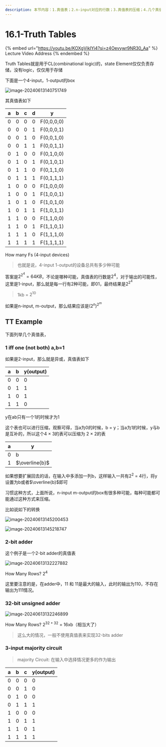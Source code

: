 ```yaml
---
description: 本节内容：1.真值表；2.n-input对应的行数；3.真值表的压缩；4.几个真值表的例子
---
```


# 16.1-Truth Tables

{% embed url="https://youtu.be/KOXgVikIYi4?si=z4Oevywr9NR30_Aa" %}
Lecture Video Address
{% endembed %}

Truth Tables就是用于CL(combinational logic)的，state Element仅仅负责存储，没有logic，仅仅用于存储

下面是一个4-input，1-output的box

![image-20240613140751749](.image/image-20240613140751749.png)

其真值表如下

| a    | b    | c    | d    | y          |
| ---- | ---- | ---- | ---- | ---------- |
| 0    | 0    | 0    | 0    | F(0,0,0,0) |
| 0    | 0    | 0    | 1    | F(0,0,0,1) |
| 0    | 0    | 1    | 0    | F(0,0,1,0) |
| 0    | 0    | 1    | 1    | F(0,0,1,1) |
| 0    | 1    | 0    | 0    | F(0,1,0,0) |
| 0    | 1    | 0    | 1    | F(0,1,0,1) |
| 0    | 1    | 1    | 0    | F(0,1,1,0) |
| 0    | 1    | 1    | 1    | F(0,1,1,1) |
| 1    | 0    | 0    | 0    | F(1,0,0,0) |
| 1    | 0    | 0    | 1    | F(1,0,0,1) |
| 1    | 0    | 1    | 0    | F(1,0,1,0) |
| 1    | 0    | 1    | 1    | F(1,0,1,1) |
| 1    | 1    | 0    | 0    | F(1,1,0,0) |
| 1    | 1    | 0    | 1    | F(1,1,0,1) |
| 1    | 1    | 1    | 0    | F(1,1,1,0) |
| 1    | 1    | 1    | 1    | F(1,1,1,1) |

How many Fs (4-input devices)

> 也就是说，4-input 1-output的设备总共有多少种可能

答案是$2^{2^4} = 64KB$，不论是哪种可能，真值表的行数是$2^4$，对于输出的可能性，这里是1-input，那么就是每一行有2种可能，即01，最终结果是$2^{2^4}$

> 1kb = $2^{10}$

如果是n-input, m-output，那么结果应该是$(2^n)^{2^m}$

## TT Example

下面列举几个真值表，

### 1 iff one (not both) a,b=1

如果是2-input，那么就是异或，真值表如下

| a    | b    | y(output) |
| ---- | ---- | --------- |
| 0    | 0    | 0         |
| 0    | 1    | 1         |
| 1    | 0    | 1         |
| 1    | 1    | 0         |

y在ab只有一个1的时候才为1

这个表也可以进行压缩，观察可得，当a为0的时候，b = y；当a为1的时候，y与b是互补的，所以这个4 × 3的表可以压缩为 2 × 2的表

| a    | y              |
| ---- | -------------- |
| 0    | b              |
| 1    | $\overline{b}$ |

如果想要扩展回去的话，在输入中多添加一列b，这样输入一共有$2^2$ = 4行，将y设置为b或者$\overline{b}$即可

习惯这种方式，上面所说，n-input m-output的box有很多种可能，每种可能都可能通过这种方式来压缩。

比如说如下的转换

![image-20240613145200453](.image/image-20240613145200453.png)

![image-20240613145218747](.image/image-20240613145218747.png)

### 2-bit adder

这个例子是一个2-bit adder的真值表

![image-20240613132227882](.image/image-20240613132227882.png)

How Many Rows? $2^4$

这里要注意的是，在adder中，11 和 11是最大的输入，此时的输出为110，不存在输出为111情况。

### 32-bit unsigned adder

![image-20240613132246899](.image/image-20240613132246899.png)

How Many Rows? $2^{32 + 32}$ = 16xb（相当大了）

> 这么大的情况，一般不使用真值表来实现32-bits adder

### 3-input majority circuit

> majority Circuit: 在输入中选择情况更多的作为输出

| a    | b    | c    | y(output) |
| ---- | ---- | ---- | --------- |
| 0    | 0    | 0    | 0         |
| 0    | 0    | 1    | 0         |
| 0    | 1    | 0    | 0         |
| 0    | 1    | 1    | 1         |
| 1    | 0    | 0    | 0         |
| 1    | 0    | 1    | 1         |
| 1    | 1    | 0    | 1         |
| 1    | 1    | 1    | 1         |
